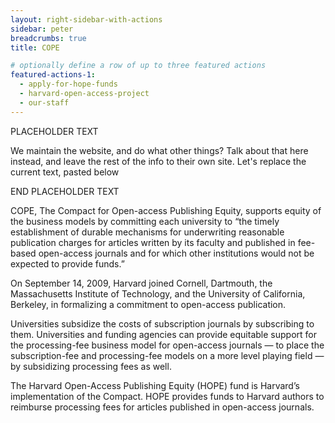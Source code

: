 ```yaml
---
layout: right-sidebar-with-actions
sidebar: peter
breadcrumbs: true
title: COPE

# optionally define a row of up to three featured actions
featured-actions-1:
  - apply-for-hope-funds
  - harvard-open-access-project
  - our-staff
---
```

PLACEHOLDER TEXT

We maintain the website, and do what other things? Talk about that here instead, and leave the rest of the info to their own site. Let's replace the current text, pasted below

END PLACEHOLDER TEXT

COPE, The Compact for Open-access Publishing Equity, supports equity of the business models by committing each university to “the timely establishment of durable mechanisms for underwriting reasonable publication charges for articles written by its faculty and published in fee-based open-access journals and for which other institutions would not be expected to provide funds.”

On September 14, 2009, Harvard joined Cornell, Dartmouth, the Massachusetts Institute of Technology, and the University of California, Berkeley, in formalizing a commitment to open-access publication.

Universities subsidize the costs of subscription journals by subscribing to them. Universities and funding agencies can provide equitable support for the processing-fee business model for open-access journals — to place the subscription-fee and processing-fee models on a more level playing field — by subsidizing processing fees as well.

The Harvard Open-Access Publishing Equity (HOPE) fund is Harvard’s implementation of the Compact. HOPE provides funds to Harvard authors to reimburse processing fees for articles published in open-access journals.
